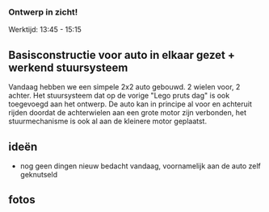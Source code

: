 ### Ontwerp in zicht!

Werktijd:
13:45 - 15:15

## Basisconstructie voor auto in elkaar gezet + werkend stuursysteem

Vandaag hebben we een simpele 2x2 auto gebouwd. 2 wielen voor, 2 achter. Het stuursysteem dat op de vorige "Lego pruts dag" is ook toegevoegd aan het ontwerp.
De auto kan in principe al voor en achteruit rijden doordat de achterwielen aan een grote motor zijn verbonden, het stuurmechanisme is ook al aan de kleinere motor geplaatst.

## ideën
- nog geen dingen nieuw bedacht vandaag, voornamelijk aan de auto zelf geknutseld

## fotos
